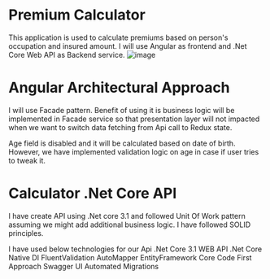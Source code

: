 # Premium Calculator

This application is used to calculate premiums based on person's occupation and insured amount.
I will use Angular as  frontend and .Net Core Web API as Backend service.
![image](https://user-images.githubusercontent.com/115399963/194752053-f222c20b-2dd5-4db5-8c7d-7c51ff2b6961.png)

# Angular Architectural Approach
I will use Facade pattern. Benefit of using it is business logic will be implemented in Facade service so that presentation layer will not impacted when we want to switch  data fetching from Api call to Redux state.

Age field is disabled and it will be calculated based on date of birth. However, we have implemented validation logic on age in case if user tries to tweak it.

# Calculator .Net Core API
 I have create API using .Net core 3.1 and followed Unit Of Work pattern assuming we might add additional business logic. I have followed SOLID principles.
 
 I have used below technologies for our Api
 .Net Core 3.1 WEB API
 .Net Core Native DI
 FluentValidation
 AutoMapper
 EntityFramework Core Code First Approach
 Swagger UI
 Automated Migrations
 
 
 
 

